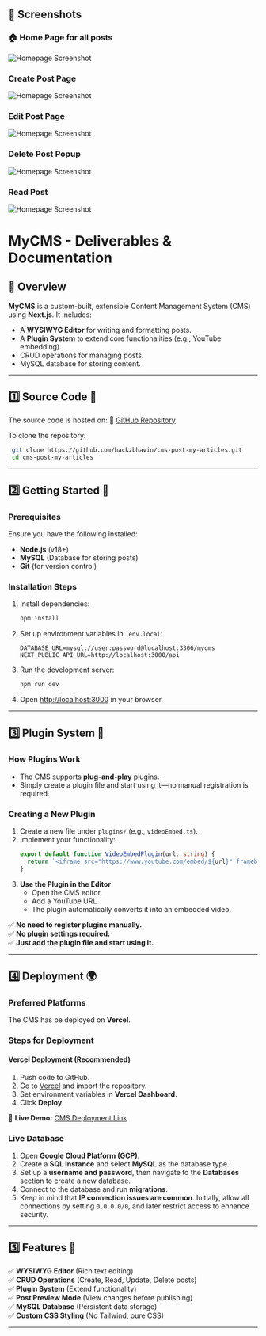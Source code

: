 ## 📸 Screenshots

### 🏠 Home Page for all posts
![Homepage Screenshot](../screenshots/HomePage.png)

### Create Post Page
![Homepage Screenshot](../screenshots/CreatePost.png)

### Edit Post Page
![Homepage Screenshot](../screenshots/EditPost.png)

### Delete Post Popup
![Homepage Screenshot](../screenshots/DeletePost.png)

### Read Post
![Homepage Screenshot](../screenshots/ReadPost.png)




# MyCMS - Deliverables & Documentation

## 📌 Overview

**MyCMS** is a custom-built, extensible Content Management System (CMS) using **Next.js**. It includes:

- A **WYSIWYG Editor** for writing and formatting posts.
- A **Plugin System** to extend core functionalities (e.g., YouTube embedding).
- CRUD operations for managing posts.
- MySQL database for storing content.

---

## 1️⃣ Source Code 📂

The source code is hosted on:
🔗 [GitHub Repository]([https://github.com/your-repo-link](https://github.com/hackzbhavin/cms-post-my-articles.git))

To clone the repository:

```sh
 git clone https://github.com/hackzbhavin/cms-post-my-articles.git
 cd cms-post-my-articles
```

---

## 2️⃣ Getting Started 🚀

### Prerequisites

Ensure you have the following installed:

- **Node.js** (v18+)
- **MySQL** (Database for storing posts)
- **Git** (for version control)

### Installation Steps

1. Install dependencies:
   ```sh
   npm install
   ```
2. Set up environment variables in `.env.local`:
   ```env
   DATABASE_URL=mysql://user:password@localhost:3306/mycms
   NEXT_PUBLIC_API_URL=http://localhost:3000/api
   ```
3. Run the development server:
   ```sh
   npm run dev
   ```
4. Open [http://localhost:3000](http://localhost:3000) in your browser.

---

## 3️⃣ Plugin System 🧩

### How Plugins Work

- The CMS supports **plug-and-play** plugins.
- Simply create a plugin file and start using it—no manual registration is required.

### Creating a New Plugin

1. Create a new file under `plugins/` (e.g., `videoEmbed.ts`).
2. Implement your functionality:
   ```ts
   export default function VideoEmbedPlugin(url: string) {
     return `<iframe src="https://www.youtube.com/embed/${url}" frameborder="0" allowfullscreen></iframe>`;
   }
   ```
3. **Use the Plugin in the Editor**  
   - Open the CMS editor.
   - Add a YouTube URL.
   - The plugin automatically converts it into an embedded video.

✅ **No need to register plugins manually.**  
✅ **No plugin settings required.**  
✅ **Just add the plugin file and start using it.**

---

## 4️⃣ Deployment 🌍

### Preferred Platforms

The CMS has be deployed on **Vercel**.

### Steps for Deployment

#### **Vercel Deployment** (Recommended)

1. Push code to GitHub.
2. Go to [Vercel](https://vercel.com/) and import the repository.
3. Set environment variables in **Vercel Dashboard**.
4. Click **Deploy**.    

🔗 **Live Demo:** [CMS Deployment Link](https://cms-post-my-articles.vercel.app/)

### **Live Database**

1. Open **Google Cloud Platform (GCP)**.  
2. Create a **SQL Instance** and select **MySQL** as the database type.  
3. Set up a **username and password**, then navigate to the **Databases** section to create a new database.  
4. Connect to the database and run **migrations**.  
5. Keep in mind that **IP connection issues are common**. Initially, allow all connections by setting `0.0.0.0/0`, and later restrict access to enhance security.
   
---

## 5️⃣ Features 📝

✅ **WYSIWYG Editor** (Rich text editing)  
✅ **CRUD Operations** (Create, Read, Update, Delete posts)  
✅ **Plugin System** (Extend functionality)  
✅ **Post Preview Mode** (View changes before publishing)  
✅ **MySQL Database** (Persistent data storage)  
✅ **Custom CSS Styling** (No Tailwind, pure CSS)  

---



